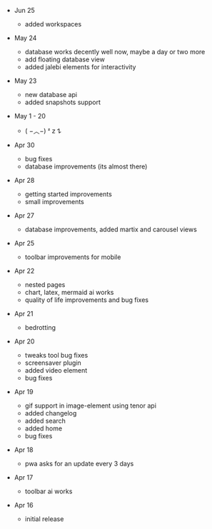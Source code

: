 - Jun 25
    - added workspaces

- May 24
    - database works decently well now, maybe a day or two more
    - add floating database view
    - added jalebi elements for interactivity

- May 23
    - new database api
    - added snapshots support

- May 1 - 20
    - ( −︿−) ᶻ 𝗓 𐰁

- Apr 30
    - bug fixes
    - database improvements (its almost there)

- Apr 28
    - getting started improvements
    - small improvements

- Apr 27
    - database improvements, added martix and carousel views

- Apr 25
    - toolbar improvements for mobile

- Apr 22
    - nested pages
    - chart, latex, mermaid ai works
    - quality of life improvements and bug fixes

- Apr 21
    - bedrotting

- Apr 20
    - tweaks tool bug fixes
    - screensaver plugin
    - added video element
    - bug fixes

- Apr 19
    - gif support in image-element using tenor api
    - added changelog
    - added search
    - added home
    - bug fixes

- Apr 18
    - pwa asks for an update every 3 days

- Apr 17
    - toolbar ai works

- Apr 16
    - initial release
